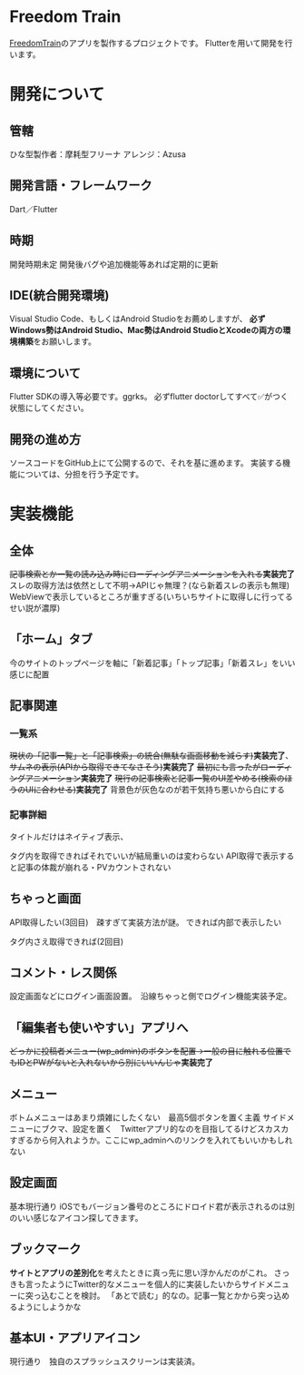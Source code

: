 # Freedom Train

[FreedomTrain](https://freedomtrain.jp/)のアプリを製作するプロジェクトです。
Flutterを用いて開発を行います。

# 開発について
## 管轄
ひな型製作者：摩耗型フリーナ
アレンジ：Azusa
## 開発言語・フレームワーク
Dart／Flutter
## 時期
開発時期未定
開発後バグや追加機能等あれば定期的に更新
## IDE(統合開発環境)
Visual Studio Code、もしくはAndroid Studioをお薦めしますが、
**必ずWindows勢はAndroid Studio、Mac勢はAndroid StudioとXcodeの両方の環境構築**をお願いします。
## 環境について
Flutter SDKの導入等必要です。ggrks。
必ずflutter doctorしてすべて✅がつく状態にしてください。
## 開発の進め方
ソースコードをGitHub上にて公開するので、それを基に進めます。
実装する機能については、分担を行う予定です。

# 実装機能
## 全体
~~記事検索とか一覧の読み込み時にローディングアニメーションを入れる~~**実装完了**
スレの取得方法は依然として不明→APIじゃ無理？(なら新着スレの表示も無理)
WebViewで表示しているところが重すぎる(いちいちサイトに取得しに行ってるせい説が濃厚)
## 「ホーム」タブ
今のサイトのトップページを軸に「新着記事」「トップ記事」「新着スレ」をいい感じに配置
## 記事関連
### 一覧系
~~現状の「記事一覧」と「記事検索」の統合(無駄な画面移動を減らす)~~**実装完了**、~~サムネの表示(APIから取得できてなさそう)~~**実装完了**
~~最初にも言ったがローディングアニメーション~~**実装完了**
~~現行の記事検索と記事一覧のUI差やめる(検索のほうのUIに合わせる)~~**実装完了**
背景色が灰色なのが若干気持ち悪いから白にする
### 記事詳細
タイトルだけはネイティブ表示、<main>タグ内を取得できればそれでいいが結局重いのは変わらない
API取得で表示すると記事の体裁が崩れる・PVカウントされない
## ちゃっと画面
API取得したい(3回目)　疎すぎて実装方法が謎。
できれば内部で表示したい　<main>タグ内さえ取得できれば(2回目)
## コメント・レス関係
設定画面などにログイン画面設置。　沿線ちゃっと側でログイン機能実装予定。
## 「編集者も使いやすい」アプリへ
~~どっかに投稿者メニュー(wp_admin)のボタンを配置→一般の目に触れる位置でもIDとPWがないと入れないから別にいいんじゃ~~**実装完了**
## メニュー
ボトムメニューはあまり煩雑にしたくない　最高5個ボタンを置く主義
サイドメニューにブクマ、設定を置く　Twitterアプリ的なのを目指してるけどスカスカすぎるから何入れようか。ここにwp_adminへのリンクを入れてもいいかもしれない
## 設定画面
基本現行通り
iOSでもバージョン番号のところにドロイド君が表示されるのは別のいい感じなアイコン探してきます。
## ブックマーク
**サイトとアプリの差別化**を考えたときに真っ先に思い浮かんだのがこれ。
さっきも言ったようにTwitter的なメニューを個人的に実装したいからサイドメニューに突っ込むことを検討。
「あとで読む」的なの。記事一覧とかから突っ込めるようにしようかな
## 基本UI・アプリアイコン
現行通り　独自のスプラッシュスクリーンは実装済。
